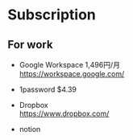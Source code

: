 # Subscription

## For work

- Google Workspace 1,496円/月  
https://workspace.google.com/

- 1password $4.39

- Dropbox  
https://www.dropbox.com/

- notion

